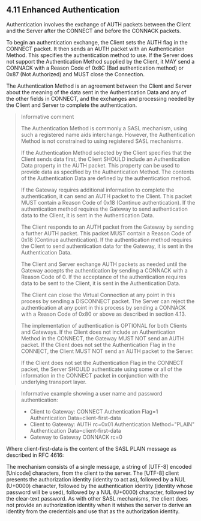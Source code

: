 <!-- transformation-note: left upstream numbering of headings for verification -->
## 4.11 Enhanced Authentication

Authentication involves the exchange of AUTH packets between the Client and the Server after the CONNECT and before the CONNACK packets.

To begin an authentication exchange, the Client sets the AUTH flag in the CONNECT packet.
It then sends an AUTH packet with an Authentication Method.
This specifies the authentication method to use.
If the Server does not support the Authentication Method supplied by the Client,
it MAY send a CONNACK with a Reason Code of 0x8C (Bad authentication method) or 0x87 (Not Authorized) and MUST close the Connection.

The Authentication Method is an agreement between the Client and Server about the meaning of the data sent in the Authentication Data and any of the other fields in CONNECT, and the exchanges and processing needed by the Client and Server to complete the authentication.

> Informative comment
>
> The Authentication Method is commonly a SASL mechanism, using such a registered name aids interchange.
> However, the Authentication Method is not constrained to using registered SASL mechanisms.
>
> If the Authentication Method selected by the Client specifies that the Client sends data first,
> the Client SHOULD include an Authentication Data property in the AUTH packet.
> This property can be used to provide data as specified by the Authentication Method.
> The contents of the Authentication Data are defined by the authentication method.
>
> If the Gateway requires additional information to complete the authentication, it can send an AUTH packet to the Client.
> This packet MUST contain a Reason Code of 0x18 (Continue authentication).
> If the authentication method requires the Gateway to send authentication data to the Client, it is sent in the Authentication Data.
> 
> The Client responds to an AUTH packet from the Gateway by sending a further AUTH packet.
> This packet MUST contain a Reason Code of 0x18 (Continue authentication).
> If the authentication method requires the Client to send authentication data for the Gateway, it is sent in the Authentication Data.
> 
> The Client and Server exchange AUTH packets as needed until the Gateway accepts the authentication by sending a CONNACK with a Reason Code of 0.
> If the acceptance of the authentication requires data to be sent to the Client, it is sent in the Authentication Data.
> 
> The Client can close the Virtual Connection at any point in this process by sending a DISCONNECT packet.
> The Server can reject the authentication at any point in this process by sending a CONNACK with a Reason Code of 0x80 or above as described in section 4.13.
> <!-- transformation-note: the above section ref to 4.13 should be 4.12 as the 4.9 section upstream was a ghost - needs verification. -->
> 
> The implementation of authentication is OPTIONAL for both Clients and Gateways.
> If the Client does not include an Authentication Method in the CONNECT, the Gateway MUST NOT send an AUTH packet.
> If the Client does not set the Authentication Flag in the CONNECT, the Client MUST NOT send an AUTH packet to the Server.
> 
> If the Client does not set the Authentication Flag in the CONNECT packet, the Server SHOULD authenticate using some or
> all of the information in the CONNECT packet in conjunction with the underlying transport layer.

> Informative example showing a user name and password authentication:
>
> - Client to Gateway: CONNECT Authentication Flag=1 Authentication Data=client-first-data
> - Client to Gateway: AUTH rc=0x01 Authentication Method="PLAIN" Authentication Data=client-first-data
> - Gateway to Gateway CONNACK rc=0

Where client-first-data is the content of the SASL PLAIN message as described in RFC 4616:

The mechanism consists of a single message, a string of \[UTF-8] encoded \[Unicode] characters, from the client to the server.
The \[UTF-8] client presents the authorization identity (identity to act as), followed by a NUL (U+0000) character,
followed by the authentication identity (identity whose password will be used), followed by a NUL (U+0000) character, followed by the clear-text password.
As with other SASL mechanisms, the client does not provide an authorization identity when it wishes the server to derive an identity from
the credentials and use that as the authorization identity.
